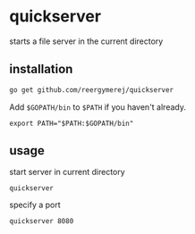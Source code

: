 # quickserver

starts a file server in the current directory

## installation

```sh
go get github.com/reergymerej/quickserver
```

Add `$GOPATH/bin` to `$PATH` if you haven't already.

    export PATH="$PATH:$GOPATH/bin"

## usage

start server in current directory  

    quickserver

specify a port  

    quickserver 8080
